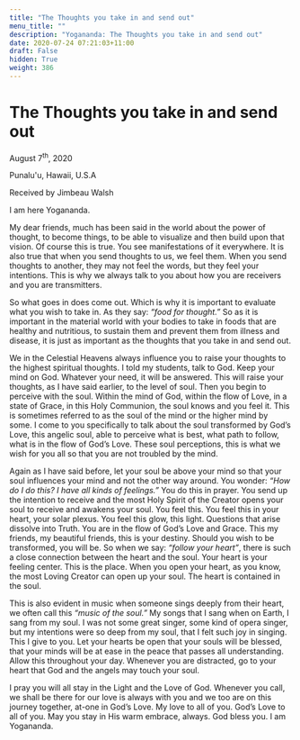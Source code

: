 ```yaml
---
title: "The Thoughts you take in and send out"
menu_title: ""
description: "Yogananda: The Thoughts you take in and send out"
date: 2020-07-24 07:21:03+11:00
draft: False
hidden: True
weight: 386
---
```

# The Thoughts you take in and send out

August 7<sup>th</sup>, 2020

Punalu'u, Hawaii, U.S.A

Received by Jimbeau Walsh



I am here Yogananda.

My dear friends, much has been said in the world about the power of thought, to become things, to be able to visualize and then build upon that vision. Of course this is true. You see manifestations of it everywhere. It is also true that when you send thoughts to us, we feel them. When you send thoughts to another, they may not feel the words, but they feel your intentions. This is why we always talk to you about how you are receivers and you are transmitters.

So what goes in does come out. Which is why it is important to evaluate what you wish to take in. As they say: *“food for thought.”* So as it is important in the material world with your bodies to take in foods that are healthy and nutritious, to sustain them and prevent them from illness and disease, it is just as important as the thoughts that you take in and send out.

We in the Celestial Heavens always influence you to raise your thoughts to the highest spiritual thoughts. I told my students, talk to God. Keep your mind on God. Whatever your need, it will be answered. This will raise your thoughts, as I have said earlier, to the level of soul. Then you begin to perceive with the soul. Within the mind of God, within the flow of Love, in a state of Grace, in this Holy Communion, the soul knows and you feel it. This is sometimes referred to as the soul of the mind or the higher mind by some. I come to you specifically to talk about the soul transformed by God’s Love, this angelic soul, able to perceive what is best, what path to follow, what is in the flow of God’s Love. These soul perceptions, this is what we wish for you all so that you are not troubled by the mind.

Again as I have said before, let your soul be above your mind so that your soul influences your mind and not the other way around. You wonder: *“How do I do this? I have all kinds of feelings.”* You do this in prayer. You send up the intention to receive and the most Holy Spirit of the Creator opens your soul to receive and awakens your soul. You feel this. You feel this in your heart, your solar plexus. You feel this glow, this light. Questions that arise dissolve into Truth. You are in the flow of God’s Love and Grace. This my friends, my beautiful friends, this is your destiny. Should you wish to be transformed, you will be. So when we say: *“follow your heart”*, there is such a close connection between the heart and the soul. Your heart is your feeling center. This is the place. When you open your heart, as you know, the most Loving Creator can open up your soul. The heart is contained in the soul.

This is also evident in music when someone sings deeply from their heart, we often call this *“music of the soul.”* My songs that I sang when on Earth, I sang from my soul. I was not some great singer, some kind of opera singer, but my intentions were so deep from my soul, that I felt such joy in singing. This I give to you. Let your hearts be open that your souls will be blessed, that your minds will be at ease in the peace that passes all understanding. Allow this throughout your day. Whenever you are distracted, go to your heart that God and the angels may touch your soul.

I pray you will all stay in the Light and the Love of God. Whenever you call, we shall be there for our love is always with you and we too are on this journey together, at-one in God’s Love. My love to all of you. God’s Love to all of you. May you stay in His warm embrace, always. God bless you. I am Yogananda.